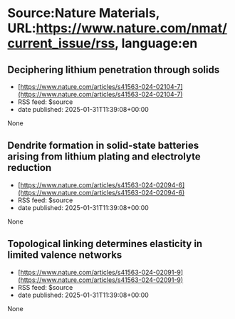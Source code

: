# Source:Nature Materials, URL:https://www.nature.com/nmat/current_issue/rss, language:en

## Deciphering lithium penetration through solids
 - [https://www.nature.com/articles/s41563-024-02104-7](https://www.nature.com/articles/s41563-024-02104-7)
 - RSS feed: $source
 - date published: 2025-01-31T11:39:08+00:00

None

## Dendrite formation in solid-state batteries arising from lithium plating and electrolyte reduction
 - [https://www.nature.com/articles/s41563-024-02094-6](https://www.nature.com/articles/s41563-024-02094-6)
 - RSS feed: $source
 - date published: 2025-01-31T11:39:08+00:00

None

## Topological linking determines elasticity in limited valence networks
 - [https://www.nature.com/articles/s41563-024-02091-9](https://www.nature.com/articles/s41563-024-02091-9)
 - RSS feed: $source
 - date published: 2025-01-31T11:39:08+00:00

None

